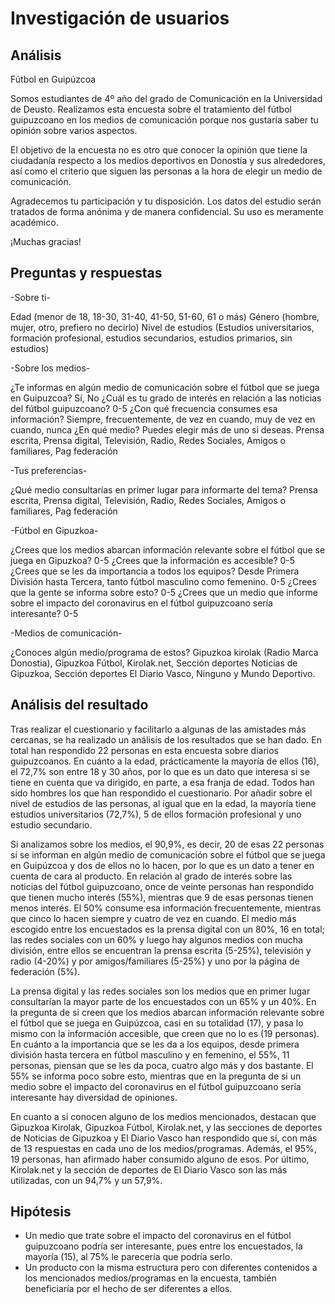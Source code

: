 # Investigación de usuarios


## Análisis

Fútbol en Guipúzcoa

Somos estudiantes de 4º año del grado de Comunicación en la Universidad de Deusto. Realizamos esta encuesta sobre el tratamiento del fútbol guipuzcoano en los medios de comunicación porque nos gustaría saber tu opinión sobre varios aspectos.

El objetivo de la encuesta no es otro que conocer la opinión que tiene la ciudadanía respecto a los medios deportivos en Donostia y sus alrededores, así como el criterio que siguen las personas a la hora de elegir un medio de comunicación.

Agradecemos tu participación y tu disposición. Los datos del estudio serán tratados de forma anónima y de manera confidencial. Su uso es meramente académico.

¡Muchas gracias!

## Preguntas y respuestas

-Sobre ti- 

Edad (menor de 18, 18-30, 31-40, 41-50, 51-60, 61 o más)
Género (hombre, mujer, otro, prefiero no decirlo)
Nivel de estudios (Estudios universitarios, formación profesional, estudios secundarios, estudios primarios, sin estudios)

-Sobre los medios-

¿Te informas en algún medio de comunicación sobre el fútbol que se juega en Guipuzcoa? Sí, No
¿Cuál es tu grado de interés en relación a las noticias del fútbol guipuzcoano? 0-5
¿Con qué frecuencia consumes esa información? Siempre, frecuentemente, de vez en cuando, muy de vez en cuando, nunca
¿En qué medio? Puedes elegir más de uno si deseas. Prensa escrita, Prensa digital, Televisión, Radio, Redes Sociales, Amigos o familiares, Pag federación

-Tus preferencias-

¿Qué medio consultarías en primer lugar para informarte del tema? Prensa escrita, Prensa digital, Televisión, Radio, Redes Sociales, Amigos o familiares, Pag federación

-Fútbol en Gipuzkoa-

¿Crees que los medios abarcan información relevante sobre el fútbol que se juega en Gipuzkoa? 0-5
¿Crees que la información es accesible? 0-5
¿Crees que se les da importancia a todos los equipos? Desde Primera División hasta Tercera, tanto fútbol masculino como femenino. 0-5
¿Crees que la gente se informa sobre esto? 0-5
¿Crees que un medio que informe sobre el impacto del coronavirus en el fútbol guipuzcoano sería interesante? 0-5

-Medios de comunicación-

¿Conoces algún medio/programa de estos? Gipuzkoa kirolak (Radio Marca
Donostia), Gipuzkoa Fútbol, Kirolak.net, Sección deportes Noticias de Gipuzkoa, Sección deportes El Diario Vasco, Ninguno y Mundo Deportivo.

## Análisis del resultado

Tras realizar el cuestionario y facilitarlo a algunas de las amistades más cercanas, se ha
realizado un análisis de los resultados que se han dado. En total han respondido 22 personas
en esta encuesta sobre diarios guipuzcoanos. En cuánto a la edad, prácticamente la mayoría
de ellos (16), el 72,7% son entre 18 y 30 años, por lo que es un dato que interesa si se tiene
en cuenta que va dirigido, en parte, a esa franja de edad. Todos han sido hombres los que
han respondido el cuestionario. Por añadir sobre el nivel de estudios de las personas, al igual
que en la edad, la mayoría tiene estudios universitarios (72,7%), 5 de ellos formación
profesional y uno estudio secundario.

Si analizamos sobre los medios, el 90,9%, es decir, 20 de esas 22 personas sí se informan
en algún medio de comunicación sobre el fútbol que se juega en Guipúzcoa y dos de ellos no
lo hacen, por lo que es un dato a tener en cuenta de cara al producto. En relación al grado de
interés sobre las noticias del fútbol guipuzcoano, once de veinte personas han respondido
que tienen mucho interés (55%), mientras que 9 de esas personas tienen menos interés. El
50% consume esa información frecuentemente, mientras que cinco lo hacen siempre y cuatro
de vez en cuando. El medio más escogido entre los encuestados es la prensa digital con un
80%, 16 en total; las redes sociales con un 60% y luego hay algunos medios con mucha
división, entre ellos se encuentran la prensa escrita (5-25%), televisión y radio (4-20%) y por
amigos/familiares (5-25%) y uno por la página de federación (5%).

La prensa digital y las redes sociales son los medios que en primer lugar consultarían la mayor
parte de los encuestados con un 65% y un 40%. En la pregunta de si creen que los medios
abarcan información relevante sobre el fútbol que se juega en Guipúzcoa, casi en su totalidad
(17), y pasa lo mismo con la información accesible, que creen que no lo es (19 personas). En
cuánto a la importancia que se les da a los equipos, desde primera división hasta tercera en
fútbol masculino y en femenino, el 55%, 11 personas, piensan que se les da poca, cuatro algo
más y dos bastante. El 55% se informa poco sobre esto, mientras que en la pregunta de si
un medio sobre el impacto del coronavirus en el fútbol guipuzcoano sería interesante hay
diversidad de opiniones.

En cuanto a si conocen alguno de los medios mencionados, destacan que Gipuzkoa Kirolak,
Gipuzkoa Fútbol, Kirolak.net, y las secciones de deportes de Noticias de Gipuzkoa y El Diario
Vasco han respondido que sí, con más de 13 respuestas en cada uno de los
medios/programas. Además, el 95%, 19 personas, han afirmado haber consumido alguno de esos. Por último, Kirolak.net y la sección de deportes de El Diario Vasco son las más
utilizadas, con un 94,7% y un 57,9%.

## Hipótesis

- Un medio que trate sobre el impacto del coronavirus en el fútbol guipuzcoano podría
ser interesante, pues entre los encuestados, la mayoría (15), al 75% le parecería que
podría serlo.
- Un producto con la misma estructura pero con diferentes contenidos a los
mencionados medios/programas en la encuesta, también beneficiaría por el hecho de
ser diferentes a ellos.